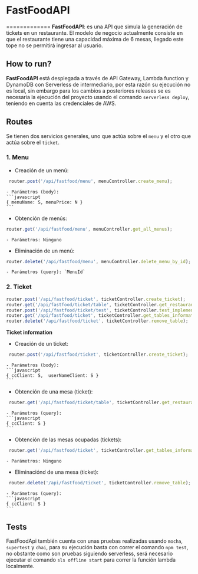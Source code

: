 # FastFoodAPI
=============
__FastFoodAPI__: es una API que simula la generación de tickets en un restaurante. El modelo de negocio actualmente consiste en que el restaurante tiene una capacidad máxima de 6 mesas, llegado este tope no se permitirá ingresar al usuario. 

## How to run?

**FastFoodAPI** está desplegada a través de API Gateway, Lambda function y DynamoDB con Serverless de intermediario, por esta razón su ejecución no es local, sin embargo para los cambios a posteriores releases se es necesaria la ejecución del proyecto usando el comando `serverless deploy`, teniendo en cuenta las credenciales de AWS.

## Routes
Se tienen dos servicios generales, uno que actúa sobre el `menu` y el otro que actúa sobre el `ticket`.

### 1. Menu

- Creación de un menú: 
```javascript
 router.post('/api/fastfood/menu', menuController.create_menu);
```
    - Parámetros (body): 
    ```javascript 
    { menuName: S, menuPrice: N }
    ```

- Obtención de menús: 
```javascript 
router.get('/api/fastfood/menu', menuController.get_all_menus);
```
    - Parámetros: Ninguno

- Eliminación de un menú: 
```javascript 
router.delete('/api/fastfood/menu', menuController.delete_menu_by_id);
```
    - Parámetros (query): `MenuId`

### 2. Ticket

```javascript
router.post('/api/fastfood/ticket', ticketController.create_ticket);
router.get('/api/fastfood/ticket/table', ticketController.get_restaurant_table);
router.post('/api/fastfood/ticket/test', ticketController.test_implementation);
router.get('/api/fastfood/ticket', ticketController.get_tables_information)
router.delete('/api/fastfood/ticket', ticketController.remove_table);
```

__Ticket information__

- Creación de un ticket: 
```javascript
 router.post('/api/fastfood/ticket', ticketController.create_ticket); 
 ```
    - Parámetros (body): 
    ```javascript 
    { ccClient: S,  userNameClient: S }
    ```

- Obtención de una mesa (ticket): 
```javascript
 router.get('/api/fastfood/ticket/table', ticketController.get_restaurant_table); 
 ```
    - Parámetros (query): 
    ```javascript 
    { ccClient: S }
    ```

- Obtención de las mesas ocupadas (tickets): 
```javascript
 router.get('/api/fastfood/ticket', ticketController.get_tables_information)
 ```
    - Parámetros: Ninguno
    
- Eliminaciónd de una mesa (ticket): 
```javascript
 router.delete('/api/fastfood/ticket', ticketController.remove_table);
 ```
    - Parámetros (query): 
    ```javascript 
    { ccClient: S }
    ```

## Tests

FastFoodApi también cuenta con unas pruebas realizadas usando `mocha`, `supertest` y `chai`, para su ejecución basta con correr el comando `npm test`, no obstante como son pruebas siguiendo serverless, será necesario ejecutar el comando `sls offline start` para correr la función lambda localmente. 

